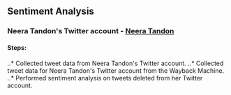 ## Sentiment Analysis
### Neera Tandon's Twitter account - [Neera Tandon](https://twitter.com/neeratanden)
#### Steps:
..* Collected tweet data from Neera Tandon's Twitter account.
..* Collected tweet data for Neera Tandon's Twitter account from the Wayback Machine.
..* Performed sentiment analysis on tweets deleted from her Twitter account. 




